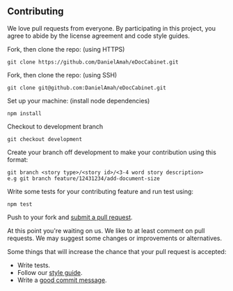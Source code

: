 ## Contributing

We love pull requests from everyone. By participating in this project, you
agree to abide by the license agreement and code style guides.


Fork, then clone the repo: (using HTTPS)

    git clone https://github.com/DanielAmah/eDocCabinet.git

Fork, then clone the repo: (using SSH)

    git clone git@github.com:DanielAmah/eDocCabinet.git

Set up your machine: (install node dependencies)

    npm install

Checkout to development branch

    git checkout development

Create your branch off development to make your contribution using this format:

    git branch <story type>/<story id>/<3-4 word story description>
    e.g git branch feature/12431234/add-document-size 

Write some tests for your contributing feature and run test using:

    npm test


Push to your fork and [submit a pull request][pr].

[pr]: https://github.com/DanielAmah/eDocCabinet/compare

At this point you're waiting on us. We like to at least comment on pull requests. We may suggest
some changes or improvements or alternatives.

Some things that will increase the chance that your pull request is accepted:

* Write tests.
* Follow our [style guide][style].
* Write a [good commit message][commit].

[style]: https://github.com/DanielAmah/eDocCabinet/wiki/Code-Style---Javascript-ES6(Airbnb)
[commit]: https://github.com/DanielAmah/eDocCabinet/wiki/Commit-Message-Convention